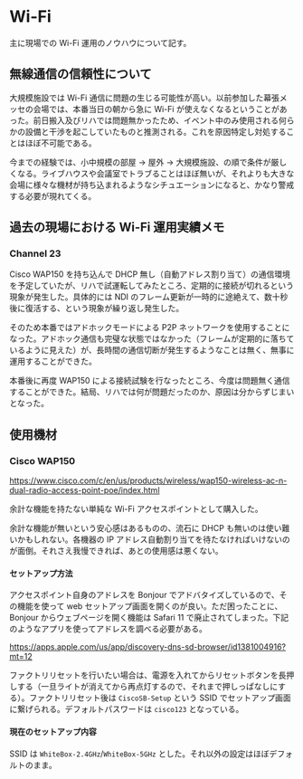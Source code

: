 # Wi-Fi

主に現場での Wi-Fi 運用のノウハウについて記す。

## 無線通信の信頼性について

大規模施設では Wi-Fi 通信に問題の生じる可能性が高い。以前参加した幕張メッセの会場では、本番当日の朝から急に Wi-Fi が使えなくなるということがあった。前日搬入及びリハでは問題無かったため、イベント中のみ使用される何らかの設備と干渉を起こしていたものと推測される。これを原因特定し対処することはほぼ不可能である。

今までの経験では、小中規模の部屋 → 屋外 → 大規模施設、の順で条件が厳しくなる。ライブハウスや会議室でトラブることはほぼ無いが、それよりも大きな会場に様々な機材が持ち込まれるようなシチュエーションになると、かなり警戒する必要が現れてくる。

## 過去の現場における Wi-Fi 運用実績メモ

### Channel 23

Cisco WAP150 を持ち込んで DHCP 無し（自動アドレス割り当て）の通信環境を予定していたが、リハで試運転してみたところ、定期的に接続が切れるという現象が発生した。具体的には NDI のフレーム更新が一時的に途絶えて、数十秒後に復活する、という現象が繰り返し発生した。

そのため本番ではアドホックモードによる P2P ネットワークを使用することになった。アドホック通信も完璧な状態ではなかった（フレームが定期的に落ちているように見えた）が、長時間の通信切断が発生するようなことは無く、無事に運用することができた。

本番後に再度 WAP150 による接続試験を行なったところ、今度は問題無く通信することができた。結局、リハでは何が問題だったのか、原因は分からずじまいとなった。

## 使用機材

### Cisco WAP150

https://www.cisco.com/c/en/us/products/wireless/wap150-wireless-ac-n-dual-radio-access-point-poe/index.html

余計な機能を持たない単純な Wi-Fi アクセスポイントとして購入した。

余計な機能が無いという安心感はあるものの、流石に DHCP も無いのは使い難いかもしれない。各機器の IP アドレス自動割り当てを待たなければいけないのが面倒。それさえ我慢できれば、あとの使用感は悪くない。

#### セットアップ方法

アクセスポイント自身のアドレスを Bonjour でアドバタイズしているので、その機能を使って web セットアップ画面を開くのが良い。ただ困ったことに、Bonjour からウェブページを開く機能は Safari 11 で廃止されてしまった。下記のようなアプリを使ってアドレスを調べる必要がある。

https://apps.apple.com/us/app/discovery-dns-sd-browser/id1381004916?mt=12

ファクトリリセットを行いたい場合は、電源を入れてからリセットボタンを長押しする（一旦ライトが消えてから再点灯するので、それまで押しっぱなしにする）。ファクトリリセット後は `CiscoSB-Setup` という SSID でセットアップ画面に繋げられる。デフォルトパスワードは `cisco123` となっている。

#### 現在のセットアップ内容

SSID は `WhiteBox-2.4GHz`/`WhiteBox-5GHz` とした。それ以外の設定はほぼデフォルトのまま。
